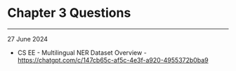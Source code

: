
# Chapter 3 Questions
---
27 June 2024
- CS EE - Multilingual NER Dataset Overview - https://chatgpt.com/c/147cb65c-af5c-4e3f-a920-4955372b0ba9